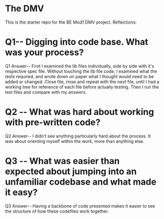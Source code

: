 # The DMV

This is the starter repo for the BE Mod1 DMV project.
Reflections:  
# Q1-- Digging into code base. What was your process?

Q1 Answer-- First I examined the lib files individually, side by side with it's respective spec file. Without touching the lib file code, I examined what the tests required, and wrote down on paper what I thought would need to be added or changed. Close file, rinse and repeat with the next file, until I had a working tree for reference of each file before actually testing. Then I run the test files and compare with my answers.

# Q2 -- What was hard about working with pre-written code? 

Q2 Answer-- I didn't see anything particularly hard about the process. It was about orienting myself within the work, more than anything else.

# Q3 -- What was easier than expected about jumping into an unfamiliar codebase and what made it easy?

Q3 Answer-- Having a backbone of code presented makes it easier to see the structure of how these codefiles work together.